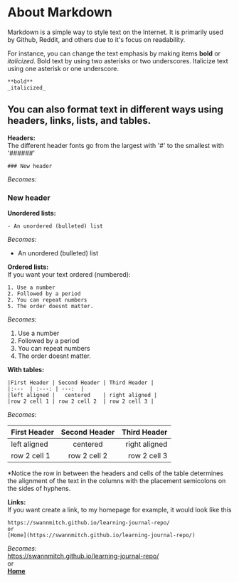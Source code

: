 # About Markdown

Markdown is a simple way to style text on the Internet. It is primarily used by Github, Reddit, and others due to it's focus on readability.

For instance, you can change the text emphasis by making items **bold** or _italicized_.
Bold text by using two asterisks or two underscores. Italicize text using one asterisk or one underscore.
```
**bold**
_italicized_
```

## You can also format text in different ways using headers, links, lists, and tables.

**Headers:**  
The different header fonts go from the largest with '#' to the smallest with '######'
```
### New header 
```
_Becomes:_
### New header 

**Unordered lists:**
```
- An unordered (bulleted) list
```
_Becomes:_
- An unordered (bulleted) list

**Ordered lists:**  
If you want your text ordered (numbered):  
```
1. Use a number
2. Followed by a period
2. You can repeat numbers
5. The order doesnt matter.
```
_Becomes:_
1. Use a number
2. Followed by a period
2. You can repeat numbers
4. The order doesnt matter.

**With tables:**  

```
|First Header | Second Header | Third Header |
|:---  | :---: | ---:  |
|left aligned |   centered    | right aligned |
|row 2 cell 1 | row 2 cell 2  | row 2 cell 3 |
```

_Becomes:_

|First Header | Second Header | Third Header |
|:---  | :---: | ---:  |
|left aligned |   centered    | right aligned |
|row 2 cell 1 | row 2 cell 2  | row 2 cell 3 |

*Notice the row in between the headers and cells of the table determines the alignment of the text in the columns with the placement semicolons on the sides of hyphens.

**Links:**  
If you want create a link, to my homepage for example, it would look like this
```
https://swannmitch.github.io/learning-journal-repo/  
or  
[Home](https://swannmitch.github.io/learning-journal-repo/)
```
_Becomes:_  
https://swannmitch.github.io/learning-journal-repo/  
or  
**[Home](https://swannmitch.github.io/learning-journal-repo/)**


